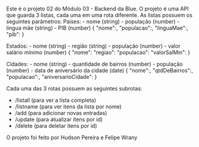 Este é o projeto 02 do Módulo 03 - Backend da Blue.
O projeto é uma API que guarda 3 listas, cada uma em uma rota diferente.
As listas possuem os seguintes parâmetros:
Paises: - nome (string) - população (number) - lingua mãe (string) - PIB (number)
{
"nome":,
"populacao":,
"linguaMae":,
"pib":
}

Estados: - nome (string) - região (string) - população (number) - valor salário mínimo (number)
{
"nome":
"regiao":
"populacao":
"valorSalMin":
}

Cidades: - nome (string) - quantidade de bairros (number) - população (number) - data de aniversário da cidade (date)
{
"nome":,
"qtdDeBairros":,
"populacao":,
"aniversarioCidade":
}

Cada uma das 3 rotas possuem as seguintes subrotas:

- /listall (para ver a lista completa)
- /listname (para ver itens da lista por nome)
- /add (para adicionar novas entradas)
- /update (para atualizar itens por id)
- /delete (para deletar itens por id)

O projeto foi feito por Hudson Pereira e Felipe Wrany
